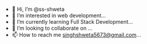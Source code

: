 - 👋 Hi, I’m @ss-shweta
- 👀 I’m interested in web development...
- 🌱 I’m currently learning Full Stack Development...
- 💞️ I’m looking to collaborate on ...
- 📫 How to reach me singhshweta5673@gmail.com...

<!---
ss-shweta/ss-shweta is a ✨ special ✨ repository because its `README.md` (this file) appears on your GitHub profile.
You can click the Preview link to take a look at your changes.
--->
